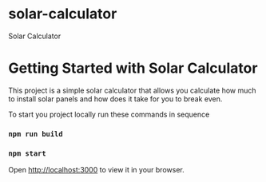 # solar-calculator

Solar Calculator

# Getting Started with Solar Calculator

This project is a simple solar calculator that allows you calculate how much to install solar panels and how does it take for you to break even.

To start you project locally run these commands in sequence

### `npm run build`

### `npm start`

Open [http://localhost:3000](http://localhost:3000) to view it in your browser.
